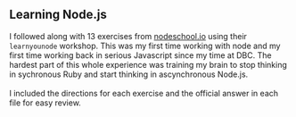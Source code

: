 ## Learning Node.js

I followed along with 13 exercises from [nodeschool.io](http://nodeschool.io/) using their `learnyounode` workshop. This was my first time working with node and my first time working back in serious Javascript since my time at DBC. 
The hardest part of this whole experience was training my brain to stop thinking in sychronous Ruby and start thinking in ascynchronous Node.js. 
<br>
<br>
I included the directions for each exercise and the official answer in each file for easy review.
